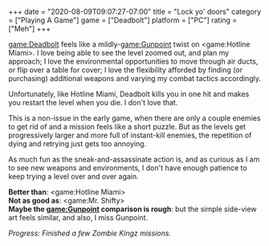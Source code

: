+++
date = "2020-08-09T09:07:27-07:00"
title = "Lock yo' doors"
category = ["Playing A Game"]
game = ["Deadbolt"]
platform = ["PC"]
rating = ["Meh"]
+++

<game:Deadbolt> feels like a mildly-<game:Gunpoint> twist on <game:Hotline Miami>.  I love being able to see the level zoomed out, and plan my approach; I love the environmental opportunities to move through air ducts, or flip over a table for cover; I love the flexibility afforded by finding (or purchasing) additional weapons and varying my combat tactics accordingly.

Unfortunately, like Hotline Miami, Deadbolt kills you in one hit and makes you restart the level when you die.  I don't love that.

This is a non-issue in the early game, when there are only a couple enemies to get rid of and a mission feels like a short puzzle.  But as the levels get progressively larger and more full of instant-kill enemies, the repetition of dying and retrying just gets too annoying.

As much fun as the sneak-and-assassinate action is, and as curious as I am to see new weapons and environments, I don't have enough patience to keep trying a level over and over again.

<b>Better than</b>: <game:Hotline Miami>  
<b>Not as good as</b>: <game:Mr. Shifty>  
<b>Maybe the <game:Gunpoint> comparison is rough</b>: but the simple side-view art feels similar, and also, I miss Gunpoint.

<i>Progress: Finished a few Zombie Kingz missions.</i>
